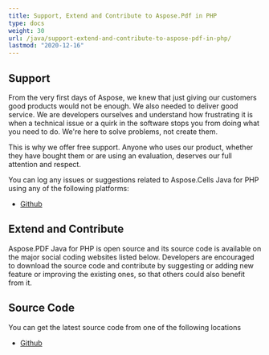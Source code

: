 ```yaml
---
title: Support, Extend and Contribute to Aspose.Pdf in PHP
type: docs
weight: 30
url: /java/support-extend-and-contribute-to-aspose-pdf-in-php/
lastmod: "2020-12-16"
---
```



## Support
From the very first days of Aspose, we knew that just giving our customers good products would not be enough. We also needed to deliver good service. We are developers ourselves and understand how frustrating it is when a technical issue or a quirk in the software stops you from doing what you need to do. We're here to solve problems, not create them.

This is why we offer free support. Anyone who uses our product, whether they have bought them or are using an evaluation, deserves our full attention and respect.

You can log any issues or suggestions related to Aspose.Cells Java for PHP using any of the following platforms:

- [Github](https://github.com/aspose-pdf/Aspose.PDF-for-Java/issues)

## Extend and Contribute
Aspose.PDF Java for PHP is open source and its source code is available on the major social coding websites listed below. Developers are encouraged to download the source code and contribute by suggesting or adding new feature or improving the existing ones, so that others could also benefit from it.

## Source Code
You can get the latest source code from one of the following locations

- [Github](https://github.com/aspose-pdf/Aspose.PDF-for-Java/tree/master/Plugins/Aspose_Pdf_Java_for_PHP)
